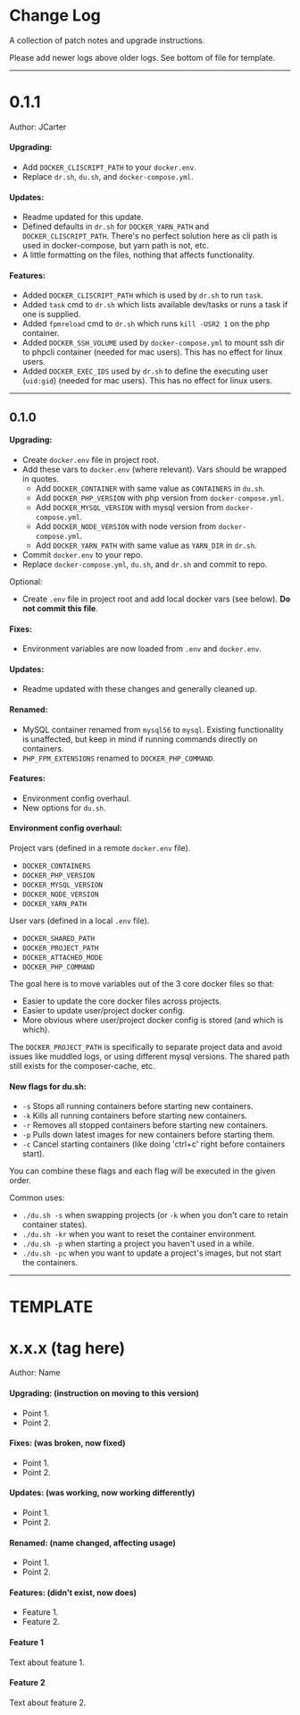 # Change Log

A collection of patch notes and upgrade instructions.

Please add newer logs above older logs. See bottom of file for template.

---

# 0.1.1
Author: JCarter

#### Upgrading:

- Add `DOCKER_CLISCRIPT_PATH` to your `docker.env`.
- Replace `dr.sh`, `du.sh`, and `docker-compose.yml`.

#### Updates:

- Readme updated for this update.
- Defined defaults in `dr.sh` for `DOCKER_YARN_PATH` and `DOCKER_CLISCRIPT_PATH`. There's no perfect solution here as cli path is used in docker-compose, but yarn path is not, etc.
- A little formatting on the files, nothing that affects functionality.

#### Features:

- Added `DOCKER_CLISCRIPT_PATH` which is used by `dr.sh` to run `task`.
- Added `task` cmd to `dr.sh` which lists available dev/tasks or runs a task if one is supplied.
- Added `fpmreload` cmd to `dr.sh` which runs `kill -USR2 1` on the php container.
- Added `DOCKER_SSH_VOLUME` used by `docker-compose.yml` to mount ssh dir to phpcli container (needed for mac users). This has no effect for linux users.
- Added `DOCKER_EXEC_IDS` used by `dr.sh` to define the executing user (`uid:gid`) (needed for mac users). This has no effect for linux users.

---

## 0.1.0

#### Upgrading:

- Create `docker.env` file in project root.
- Add these vars to `docker.env` (where relevant). Vars should be wrapped in quotes.
    - Add `DOCKER_CONTAINER` with same value as `CONTAINERS` in `du.sh`.
    - Add `DOCKER_PHP_VERSION` with php version from `docker-compose.yml`.
    - Add `DOCKER_MYSQL_VERSION` with mysql version from `docker-compose.yml`.
    - Add `DOCKER_NODE_VERSION` with node version from `docker-compose.yml`.
    - Add `DOCKER_YARN_PATH` with same value as `YARN_DIR` in `dr.sh`.
- Commit `docker.env` to your repo.
- Replace `docker-compose.yml`, `du.sh`, and `dr.sh` and commit to repo.

Optional:

- Create `.env` file in project root and add local docker vars (see below). **Do not commit this file**.

#### Fixes:

- Environment variables are now loaded from `.env` and `docker.env`.

#### Updates:

- Readme updated with these changes and generally cleaned up.

#### Renamed:

- MySQL container renamed from `mysql56` to `mysql`. Existing functionality is unaffected, but keep in mind if running commands directly on containers.
- `PHP_FPM_EXTENSIONS` renamed to `DOCKER_PHP_COMMAND`.

#### Features:

- Environment config overhaul.
- New options for `du.sh`.

#### Environment config overhaul:

Project vars (defined in a remote `docker.env` file).
- `DOCKER_CONTAINERS`
- `DOCKER_PHP_VERSION`
- `DOCKER_MYSQL_VERSION`
- `DOCKER_NODE_VERSION`
- `DOCKER_YARN_PATH`

User vars (defined in a local `.env` file).
- `DOCKER_SHARED_PATH`
- `DOCKER_PROJECT_PATH`
- `DOCKER_ATTACHED_MODE`
- `DOCKER_PHP_COMMAND`

The goal here is to move variables out of the 3 core docker files so that:
- Easier to update the core docker files across projects.
- Easier to update user/project docker config.
- More obvious where user/project docker config is stored (and which is which).

The `DOCKER_PROJECT_PATH` is specifically to separate project data and avoid issues like muddled logs, or using different mysql versions. The shared path still exists for the composer-cache, etc.

#### New flags for du.sh:

- `-s` Stops all running containers before starting new containers.
- `-k` Kills all running containers before starting new containers.
- `-r` Removes all stopped containers before starting new containers.
- `-p` Pulls down latest images for new containers before starting them.
- `-c` Cancel starting containers (like doing 'ctrl+c' right before containers start).

You can combine these flags and each flag will be executed in the given order.

Common uses:
- `./du.sh -s` when swapping projects (or `-k` when you don't care to retain container states).
- `./du.sh -kr` when you want to reset the container environment.
- `./du.sh -p` when starting a project you haven't used in a while.
- `./du.sh -pc` when you want to update a project's images, but not start the containers.

---

# TEMPLATE

# x.x.x (tag here)
Author: Name

#### Upgrading: (instruction on moving to this version)

- Point 1.
- Point 2.

#### Fixes: (was broken, now fixed)

- Point 1.
- Point 2.

#### Updates: (was working, now working differently)

- Point 1.
- Point 2.

#### Renamed: (name changed, affecting usage)

- Point 1.
- Point 2.

#### Features: (didn't exist, now does)

- Feature 1.
- Feature 2.

#### Feature 1

Text about feature 1.

#### Feature 2

Text about feature 2.